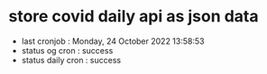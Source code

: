 # store covid daily api as json data

- last cronjob : Monday, 24 October 2022 13:58:53
- status og cron : success
- status daily cron : success
      
      